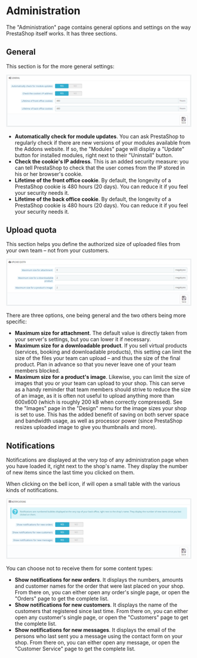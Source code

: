 # Administration

The "Administration" page contains general options and settings on the way PrestaShop itself works. It has three sections.

## General <a href="#administration-general" id="administration-general"></a>

This section is for the more general settings:

![](<../../../.gitbook/assets/43089940 (4) (4) (3).png>)

* **Automatically check for module updates**. You can ask PrestaShop to regularly check if there are new versions of your modules available from the Addons website. If so, the "Modules" page will display a "Update" button for installed modules, right next to their "Uninstall" button.
* **Check the cookie's IP address**. This is an added security measure: you can tell PrestaShop to check that the user comes from the IP stored in his or her browser's cookie.
* **Lifetime of the front office cookie**. By default, the longevity of a PrestaShop cookie is 480 hours (20 days). You can reduce it if you feel your security needs it.
* **Lifetime of the back office cookie**. By default, the longevity of a PrestaShop cookie is 480 hours (20 days). You can reduce it if you feel your security needs it.

## Upload quota <a href="#administration-uploadquota" id="administration-uploadquota"></a>

This section helps you define the authorized size of uploaded files from your own team – not from your customers.

![](<../../../.gitbook/assets/43089941 (4) (4) (3).png>)

There are three options, one being general and the two others being more specific:

* **Maximum size for attachment**. The default value is directly taken from your server's settings, but you can lower it if necessary.
* **Maximum size for a downloadable product**. If you sell virtual products (services, booking and downloadable products), this setting can limit the size of the files your team can upload – and thus the size of the final product. Plan in advance so that you never leave one of your team members blocked.
* **Maximum size for a product's image**. Likewise, you can limit the size of images that you or your team can upload to your shop. This can serve as a handy reminder that team members should strive to reduce the size of an image, as it is often not useful to upload anything more than 600x600 (which is roughly 200 kB when correctly compressed). See the "Images" page in the "Design" menu for the image sizes your shop is set to use. This has the added benefit of saving on both server space and bandwidth usage, as well as processor power (since PrestaShop resizes uploaded image to give you thumbnails and more).

## Notifications <a href="#administration-notifications" id="administration-notifications"></a>

Notifications are displayed at the very top of any administration page when you have loaded it, right next to the shop's name. They display the number of new items since the last time you clicked on them.

When clicking on the bell icon, if will open a small table with the various kinds of notifications.

![](../../../.gitbook/assets/43089943.png)

You can choose not to receive them for some content types:

* **Show notifications for new orders**. It displays the numbers, amounts and customer names for the order that were last placed on your shop. From there on, you can either open any order's single page, or open the "Orders" page to get the complete list.
* **Show notifications for new customers**. It displays the name of the customers that registered since last time. From there on, you can either open any customer's single page, or open the "Customers" page to get the complete list.
* **Show notifications for new messages**. It displays the email of the persons who last sent you a message using the contact form on your shop. From there on, you can either open any message, or open the "Customer Service" page to get the complete list.
